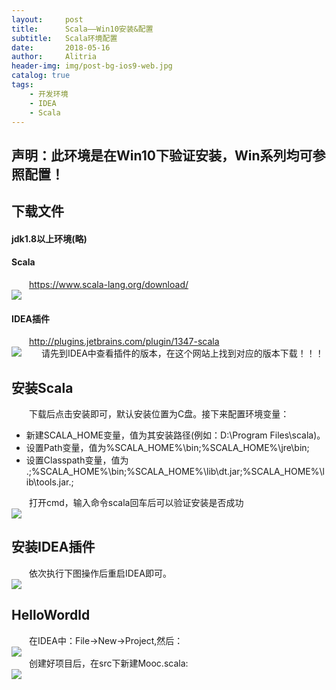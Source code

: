 ```yaml
---
layout:     post
title:      Scala——Win10安装&配置
subtitle:   Scala环境配置
date:       2018-05-16
author:     Alitria
header-img: img/post-bg-ios9-web.jpg
catalog: true
tags:
    - 开发环境
    - IDEA
    - Scala
---
```

## 声明：此环境是在Win10下验证安装，Win系列均可参照配置！

## 下载文件  
#### jdk1.8以上环境(略)
#### Scala
&emsp;&emsp;https://www.scala-lang.org/download/  
![](http://ww1.sinaimg.cn/large/005L0VzSgy1frdgl63xwpj30mf0dtdgl.jpg)  
#### IDEA插件
&emsp;&emsp;http://plugins.jetbrains.com/plugin/1347-scala  
![](http://ww1.sinaimg.cn/large/005L0VzSgy1frdgrwyqp9j30oh0k0jso.jpg)
&emsp;&emsp;请先到IDEA中查看插件的版本，在这个网站上找到对应的版本下载！！！

## 安装Scala
&emsp;&emsp;下载后点击安装即可，默认安装位置为C盘。接下来配置环境变量：  
- 新建SCALA_HOME变量，值为其安装路径(例如：D:\Program Files\scala)。
- 设置Path变量，值为%SCALA_HOME%\bin;%SCALA_HOME%\jre\bin;
- 设置Classpath变量，值为 .;%SCALA_HOME%\bin;%SCALA_HOME%\lib\dt.jar;%SCALA_HOME%\lib\tools.jar.;  

&emsp;&emsp;打开cmd，输入命令scala回车后可以验证安装是否成功  
![](http://ww1.sinaimg.cn/large/005L0VzSgy1frdgq9fsllj30hj070mx3.jpg)  

## 安装IDEA插件
&emsp;&emsp;依次执行下图操作后重启IDEA即可。  
![](http://ww1.sinaimg.cn/large/005L0VzSgy1frdgu4mlwuj30xc0jvtbd.jpg)

## HelloWordld
&emsp;&emsp;在IDEA中：File->New->Project,然后：  
![](http://ww1.sinaimg.cn/large/005L0VzSgy1frdgxqiogpj30q80l9zla.jpg)  
&emsp;&emsp;创建好项目后，在src下新建Mooc.scala:  
![](http://ww1.sinaimg.cn/large/005L0VzSgy1frdgztwyzwj311p0q0q52.jpg)
